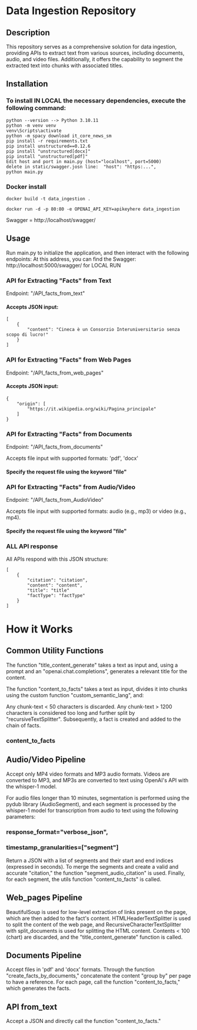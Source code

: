 # Data Ingestion Repository
## Description

This repository serves as a comprehensive solution for data ingestion, providing APIs to extract text from various sources, including documents, audio, and video files. Additionally, it offers the capability to segment the extracted text into chunks with associated titles.




## Installation
### To install IN LOCAL the necessary dependencies, execute the following command:
```console
python --version --> Python 3.10.11
python -m venv venv
venv\Scripts\activate 
python -m spacy download it_core_news_sm
pip install -r requirements.txt
pip install unstructured==0.12.6
pip install "unstructured[docx]"
pip install "unstructured[pdf]"
Edit host and port in main.py (host="localhost", port=5000)
delete in static/swagger.josn line:  "host": "https:...",
python main.py
```
### Docker install
```console
docker build -t data_ingestion .

docker run -d -p 80:80 -e OPENAI_API_KEY=apikeyhere data_ingestion
```
Swagger = http://localhost/swagger/

## Usage
Run main.py to initialize the application, and then interact with the following endpoints:
At this address, you can find the Swagger: http://localhost:5000/swagger/ for LOCAL RUN

### API for Extracting "Facts" from  Text
Endpoint: "/API_facts_from_text"

#### Accepts JSON input:

```console
[
    {
        "content": "Cineca è un Consorzio Interuniversitario senza scopo di lucro!"
    }
]
```
### API for Extracting "Facts" from Web Pages

Endpoint: "/API_facts_from_web_pages"

#### Accepts JSON input:

```console
{
    "origin": [
        "https://it.wikipedia.org/wiki/Pagina_principale"
    ]
}
```
### API for Extracting "Facts" from Documents
Endpoint: "/API_facts_from_documents"

Accepts file input with supported formats: 'pdf', 'docx'
#### Specify the request file using the keyword "file"


### API for Extracting "Facts" from Audio/Video
Endpoint: "/API_facts_from_AudioVideo"

Accepts file input with supported formats: audio (e.g., mp3) or video (e.g., mp4).
#### Specify the request file using the keyword "file"


### ALL API response
All APIs respond with this JSON structure:
```console
[
    {
        "citation": "citation",
        "content": "content",
        "title": "title"
        "factType": "factType"
    }
]
```

# How it Works

## Common Utility Functions

The function "title_content_generate" takes a text as input and, using a prompt and an "openai.chat.completions", generates a relevant title for the content.

The function "content_to_facts" takes a text as input, divides it into chunks using the custom function "custom_semantic_lang", and:

Any chunk-text < 50 characters is discarded.
Any chunk-text > 1200 characters is considered too long and further split by "recursiveTextSplitter".
Subsequently, a fact is created and added to the chain of facts.

### content_to_facts

## Audio/Video Pipeline

Accept only MP4 video formats and MP3 audio formats. Videos are converted to MP3, and MP3s are converted to text using OpenAI's API with the whisper-1 model.

For audio files longer than 10 minutes, segmentation is performed using the pydub library (AudioSegment), and each segment is processed by the whisper-1 model for transcription from audio to text using the following parameters:
### response_format="verbose_json",
### timestamp_granularities=["segment"]
Return a JSON with a list of segments and their start and end indices (expressed in seconds).
To merge the segments and create a valid and accurate "citation," the function "segment_audio_citation" is used.
Finally, for each segment, the utils function "content_to_facts" is called.

## Web_pages Pipeline

BeautifulSoup is used for low-level extraction of links present on the page, which are then added to the fact's content. HTMLHeaderTextSplitter is used to split the content of the web page, and RecursiveCharacterTextSplitter with split_documents is used for splitting the HTML content. Contents < 100 (chart) are discarded, and the "title_content_generate" function is called.

## Documents Pipeline

Accept files in 'pdf' and 'docx' formats. Through the function "create_facts_by_documents," concatenate the content "group by" per page to have a reference. For each page, call the function "content_to_facts," which generates the facts.

## API from_text
Accept a JSON and directly call the function "content_to_facts."
